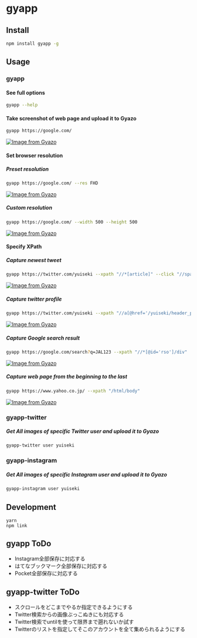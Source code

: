 # gyapp

## Install
```bash
npm install gyapp -g
```


## Usage

### gyapp

#### See full options
```bash
gyapp --help
```

#### Take screenshot of web page and upload it to Gyazo
```bash
gyapp https://google.com/
```
[![Image from Gyazo](https://i.gyazo.com/3fc4e71f5512e2348c043eb14e027364.png)](https://gyazo.com/3fc4e71f5512e2348c043eb14e027364)


#### Set browser resolution

##### Preset resolution
```bash
gyapp https://google.com/ --res FHD
```
[![Image from Gyazo](https://i.gyazo.com/6451ed1f395fb8386a8ca984d3ee8b4b.png)](https://gyazo.com/6451ed1f395fb8386a8ca984d3ee8b4b)


##### Custom resolution
```bash
gyapp https://google.com/ --width 500 --height 500
```
[![Image from Gyazo](https://i.gyazo.com/8e35578d27a75c68003a601bff8f64f5.png)](https://gyazo.com/8e35578d27a75c68003a601bff8f64f5)


#### Specify XPath

##### Capture newest tweet
```bash
gyapp https://twitter.com/yuiseki --xpath "//*[article]" --click "//span[text() = '表示']" --height 1200
```
[![Image from Gyazo](https://i.gyazo.com/ac4be8c1eb39a4d5dc445f5edd414777.png)](https://gyazo.com/ac4be8c1eb39a4d5dc445f5edd414777)


##### Capture twitter profile
```bash
gyapp https://twitter.com/yuiseki --xpath "//a[@href='/yuiseki/header_photo']/parent::node()"
```
[![Image from Gyazo](https://i.gyazo.com/56089f691ab7011fd3b57d4ef02aa4ec.png)](https://gyazo.com/56089f691ab7011fd3b57d4ef02aa4ec)


##### Capture Google search result
```bash
gyapp https://google.com/search?q=JAL123 --xpath "//*[@id='rso']/div"
```
[![Image from Gyazo](https://i.gyazo.com/b4d6b49677c8b1e40aa19b247621e54d.png)](https://gyazo.com/b4d6b49677c8b1e40aa19b247621e54d)


##### Capture web page from the beginning to the last
```bash
gyapp https://www.yahoo.co.jp/ --xpath "/html/body"
```
[![Image from Gyazo](https://i.gyazo.com/9141b83ed024e5ee4c5d75e06bda94db.png)](https://gyazo.com/9141b83ed024e5ee4c5d75e06bda94db)


### gyapp-twitter

##### Get All images of specific Twitter user and upload it to Gyazo
```bash
gyapp-twitter user yuiseki
```


### gyapp-instagram

##### Get All images of specific Instagram user and upload it to Gyazo
```bash
gyapp-instagram user yuiseki
```

## Development
```
yarn
npm link
```

## gyapp ToDo
- Instagram全部保存に対応する
- はてなブックマーク全部保存に対応する
- Pocket全部保存に対応する

## gyapp-twitter ToDo
- スクロールをどこまでやるか指定できるようにする
- Twitter検索からの画像ぶっこぬきにも対応する
- Twitter検索でuntilを使って限界まで遡れないか試す
- Twitterのリストを指定してそこのアカウントを全て集められるようにする